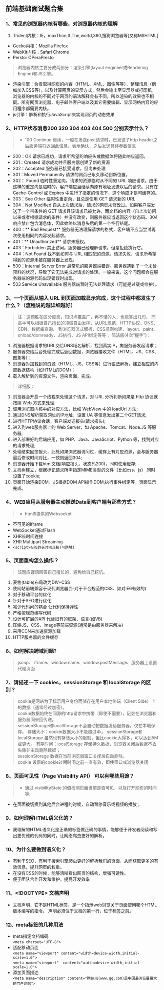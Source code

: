 ## 前端基础面试题合集

### 1、常见的浏览器内核有哪些，对浏览器内核的理解
1. Trident内核：IE，maxThon,tt,The,world,360,搜狗浏览器等[又称MSHTML]
* Gecko内核：Mozilla Firefox
* WebKit内核：Safari Chrome
* Persto: OPeraPresto
> 浏览器内核主要分成两部分：渲染引擎(layout engineer或Rendering Engine)和JS引擎。
* 渲染引擎：负责取得网页的内容（HTML、XML、图像等等）、整理讯息（例如加入CSS等），以及计算网页的显示方式，然后会输出至显示器或打印机。浏览器的内核的不同对于网页的语法解释会有不同，所以渲染的效果也不相同。所有网页浏览器、电子邮件客户端以及其它需要编辑、显示网络内容的应用程序都需要内核。
* js引擎：解析和执行JavaScript来实现网页的动态效果
### 2、HTTP状态消息200 320 304 403 404 500 分别表示什么？
> * 100 Continue 继续，一般在发送post请求时，已发送了http header之后服务端将返回此信息，表示确认，之后发送具体参数信息
* 200：OK 请求已成功，请求所希望的响应头或数据体将随此响应返回。
* 201：Created 请求成功并且服务器创建了新的资源
* 202：Accepted 服务器已接受请求，但尚未处理
* 301：Moved Permanently 请求的网页已永久移动到新位置。
* 302： Found 临时性重定向。请求的资源临时从不同的 URL 响应请求。由于这样的重定向是临时的，客户端应当继续向原有地址发送以后的请求。只有在 Cache-Control 或 Expires 中进行了指定的情况下，这个响应才是可缓存的。
* 303：See Other 临时性重定向，且总是使用 GET 请求新的 URL
* 304：Not Modified 自从上次请求后，请求的网页未修改过。如果客户端发送了一个带条件的 GET 请求且该请求已被允许，而文档的内容（自上次访问以来或者根据请求的条件）并没有改变，则服务器应当返回这个状态码。304 响应禁止包含消息体，因此始终以消息头后的第一个空行结尾。
* 400：** Bad Request** 服务器无法理解请求的格式，客户端不应当尝试再次使用相同的内容发起请求。
* 401：** Unauthorized** 请求未授权。
* 403：Forbidden 禁止访问。服务器已经理解请求，但是拒绝执行它。
* 404：Not Found 找不到如何与 URL 相匹配的资源。请求失败，请求所希望得到的资源未被在服务器上发现。
* 500：Internal Server Error 最常见的服务器端错误。服务器遇到了一个未曾预料的状况，导致了它无法完成对请求的处理。一般来说，这个问题都会在服务器端的源代码出现错误时出现。
* 503 Service Unavailable 服务器端暂时无法处理请求（可能是过载或维护）。
### 3、一个页面从输入 URL 到页面加载显示完成，这个过程中都发生了什么？（流程说的越详细越好）
> 注：这题胜在区分度高，知识点覆盖广，再不懂的人，也能答出几句， 而高手可以根据自己擅长的领域自由发挥，从URL规范、HTTP协议、DNS、CDN、数据库查询、 到浏览器流式解析、CSS规则构建、layout、paint、onload/domready、JS执行、JS API绑定等等；
> 简洁版(4次“握手”)：
1. 浏览器根据请求的URL交给DNS域名解析，找到真实IP，向服务器发起请求；
2. 服务器交给后台处理完成后返回数据，浏览器接收文件（HTML、JS、CSS、图象等）；
3. 浏览器对加载到的资源（HTML、JS、CSS等）进行语法解析，建立相应的内部数据结构（如HTML的DOM）；
4. 载入解析到的资源文件，渲染页面，完成。
> 详细版：
1. 浏览器会开启一个线程来处理这个请求，对 URL 分析判断如果是 http 协议就按照 Web 方式来处理;
2. 调用浏览器内核中的对应方法，比如 WebView 中的 loadUrl 方法;
3. 通过DNS解析获取网址的IP地址，设置 UA 等信息发出第二个GET请求;
4. 进行HTTP协议会话，客户端发送报头(请求报头);
5. 进入到web服务器上的 Web Server，如 Apache、Tomcat、Node.JS 等服务器;
6. 进入部署好的后端应用，如 PHP、Java、JavaScript、Python 等，找到对应的请求处理;
7. 处理结束回馈报头，此处如果浏览器访问过，缓存上有对应资源，会与服务器最后修改时间对比，一致则返回304;
8. 浏览器开始下载html文档(响应报头，状态码200)，同时使用缓存;
9. 文档树建立，根据标记请求所需指定MIME类型的文件（比如css、js）,同时设置了cookie;
10. 页面开始渲染DOM，JS根据DOM API操作DOM,执行事件绑定等，页面显示完成。
### 4、WEB应用从服务器主动推送Data到客户端有那些方式？
> * html5提供的Websocket
* 不可见的iframe
* WebSocket通过Flash
* XHR长时间连接
* XHR Multipart Streaming
* `<script>标签的长时间连接(可跨域)`
### 5、页面重构怎么操作？
> 该题应谨慎回答自己擅长的，避免给自己挖坑。
1. 表格(table)布局改为DIV+CSS
2. 使网站前端兼容于现代浏览器(针对于不合规范的CSS、如对IE6有效的)
3. 对于移动平台的优化
4. 针对于SEO进行优化
5. 减少代码间的耦合 让代码保持弹性
6. 严格按规范编写代码
7. 设计可扩展的API 代替旧有的框架、语言(如VB)
8. 压缩JS、CSS、image等前端资源(通常是由服务器来解决)
9. 采用CDN来加速资源加载
10. HTTP服务器的文件缓存
### 6、如何解决跨域问题?
>jsonp、 iframe、window.name、window.postMessage、服务器上设置代理页面
### 7、请描述一下 cookies，sessionStorage 和 localStorage 的区别？
>cookie是网站为了标示用户身份而储存在用户本地终端（Client Side）上的数据（通常经过加密）。<br/>cookie数据始终在同源的http请求中携带（即使不需要），记会在浏览器和服务器间来回传递。<br/>sessionStorage和localStorage不会自动把数据发给服务器，仅在本地保存。
>存储大小：cookie数据大小不能超过4k。
>sessionStorage和localStorage 虽然也有存储大小的限制，但比cookie大得多，可以达到5M或更大。
>有期时间：localStorage 存储持久数据，浏览器关闭后数据不丢失除非主动删除数据；<br/>sessionStorage 数据在当前浏览器窗口关闭后自动删除。<br/>cookie 设置的cookie过期时间之前一直有效，即使窗口或浏览器关闭
### 8、页面可见性（Page Visibility API） 可以有哪些用途？
> * 通过 visibilityState 的值检测页面当前是否可见，以及打开网页的时间等;
* 在页面被切换到其他后台进程的时候，自动暂停音乐或视频的播放；
### 9、如何理解HTML语义化的？
* 我理解的HTML语义化是正确的标签做正确的事情，能够便于开发者阅读和写出更优雅的代码的同时，让网络爬虫更好的解析。
### 10、为什么要做到语义化？
* 有利于SEO，有利于搜索引擎爬虫更好的解析我们的页面，从而获取更多的有效信息，提升网页的权重。
* 在没有CSS的时候，能够清晰看出网页的结构，增强可读性。
* 便于团队合作开发和维护，提高开发效率
### 11、<!DOCTYPE> 文档声明
* <!DOCTYPE> 文档声明，它不是HTML标签，是一个指示web浏览关于页面使用哪个HTML版本编写的指令。<!DOCTYPE> 声明必须位于文档的第一行，位于<html>标签之前。
<!DOCTYPE html>
### 12、meta标签的几种用法
* meta指定文档编码<br/>
`<meta charset="UTF-8">`<br/>
* 适配移动页面<br/>
`<meta name="viewport" content="width=device-width,initial-scale=1.0">`<br/>
`<meta name="viewport"  content="width=device-width,initial-scale=1.0">`<br/>
* 添加页面描述<br/>
`<meta name="description" content="腾讯网(www.qq.com)是中国最浏览量最大的门户网站">`<br/>

